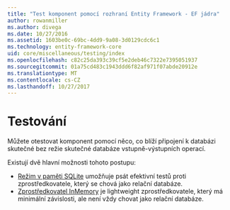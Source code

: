 ```yaml
---
title: "Test komponent pomocí rozhraní Entity Framework - EF jádra"
author: rowanmiller
ms.author: divega
ms.date: 10/27/2016
ms.assetid: 1603be0c-69bc-4dd9-9a08-3d0129cdc6c1
ms.technology: entity-framework-core
uid: core/miscellaneous/testing/index
ms.openlocfilehash: c82c25da393c39cf5e2deb46c7322e7395051937
ms.sourcegitcommit: 01a75cd483c1943ddd6f82af971f07abde20912e
ms.translationtype: MT
ms.contentlocale: cs-CZ
ms.lasthandoff: 10/27/2017
---
```

# <a name="testing"></a>Testování

Můžete otestovat komponent pomocí něco, co blíží připojení k databázi skutečné bez režie skutečné databáze vstupně-výstupních operací.

Existují dvě hlavní možnosti tohoto postupu:
 * [Režim v paměti SQLite](sqlite.md) umožňuje psát efektivní testů proti zprostředkovatele, který se chová jako relační databáze.
 * [Zprostředkovatel InMemory](in-memory.md) je lightweight zprostředkovatele, který má minimální závislosti, ale není vždy chovat jako relační databáze.

